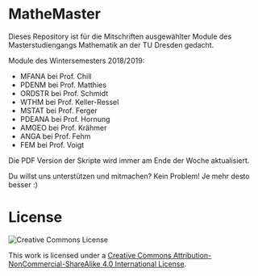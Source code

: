# MatheMaster
Dieses Repository ist für die Mitschriften ausgewählter Module des Masterstudiengangs Mathematik an der TU Dresden gedacht.

Module des Wintersemesters 2018/2019:
- MFANA bei Prof. Chill
- PDENM bei Prof. Matthies
- ORDSTR bei Prof. Schmidt
- WTHM bei Prof. Keller-Ressel
- MSTAT bei Prof. Ferger
- PDEANA bei Prof. Hornung
- AMGEO bei Prof. Krähmer
- ANGA bei Prof. Fehm
- FEM bei Prof. Voigt

Die PDF Version der Skripte wird immer am Ende der Woche aktualisiert.

Du willst uns unterstützen und mitmachen? Kein Problem! Je mehr desto besser :)

# License

![Creative Commons License](https://i.creativecommons.org/l/by-nc-sa/4.0/88x31.png)

This work is licensed under a
[Creative Commons Attribution-NonCommercial-ShareAlike 4.0 International License](http://creativecommons.org/licenses/by-nc-sa/4.0/).
